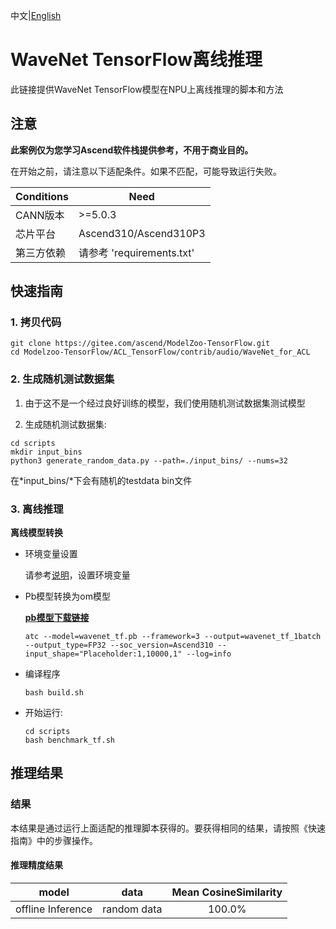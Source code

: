 中文|[English](README_EN.md)

# WaveNet TensorFlow离线推理

此链接提供WaveNet TensorFlow模型在NPU上离线推理的脚本和方法

## 注意
**此案例仅为您学习Ascend软件栈提供参考，不用于商业目的。**

在开始之前，请注意以下适配条件。如果不匹配，可能导致运行失败。

| Conditions | Need |
| --- | --- |
| CANN版本 | >=5.0.3 |
| 芯片平台| Ascend310/Ascend310P3 |
| 第三方依赖| 请参考 'requirements.txt' |

## 快速指南

### 1. 拷贝代码

```shell
git clone https://gitee.com/ascend/ModelZoo-TensorFlow.git
cd Modelzoo-TensorFlow/ACL_TensorFlow/contrib/audio/WaveNet_for_ACL
```

### 2. 生成随机测试数据集

1. 由于这不是一个经过良好训练的模型，我们使用随机测试数据集测试模型

2. 生成随机测试数据集:
```
cd scripts
mkdir input_bins
python3 generate_random_data.py --path=./input_bins/ --nums=32
```
在*input_bins/*下会有随机的testdata bin文件

### 3. 离线推理

**离线模型转换**

- 环境变量设置

  请参考[说明](https://gitee.com/ascend/ModelZoo-TensorFlow/wikis/02.%E7%A6%BB%E7%BA%BF%E6%8E%A8%E7%90%86%E6%A1%88%E4%BE%8B/Ascend%E5%B9%B3%E5%8F%B0%E6%8E%A8%E7%90%86%E7%8E%AF%E5%A2%83%E5%8F%98%E9%87%8F%E8%AE%BE%E7%BD%AE?sort_id=6458719)，设置环境变量

- Pb模型转换为om模型

  [**pb模型下载链接**](https://obs-9be7.obs.cn-east-2.myhuaweicloud.com/003_Atc_Models/modelzoo/Research/audio/wavenet_tf.pb)

  ```
  atc --model=wavenet_tf.pb --framework=3 --output=wavenet_tf_1batch --output_type=FP32 --soc_version=Ascend310 --input_shape="Placeholder:1,10000,1" --log=info
  ```

- 编译程序

  ```
  bash build.sh
  ```

- 开始运行:

  ```
  cd scripts
  bash benchmark_tf.sh
  ```

## 推理结果

### 结果

本结果是通过运行上面适配的推理脚本获得的。要获得相同的结果，请按照《快速指南》中的步骤操作。

#### 推理精度结果

|       model       | **data**  |     Mean CosineSimilarity   |
| :---------------: | :-------: | :-------------: |
| offline Inference | random data | 100.0% |

